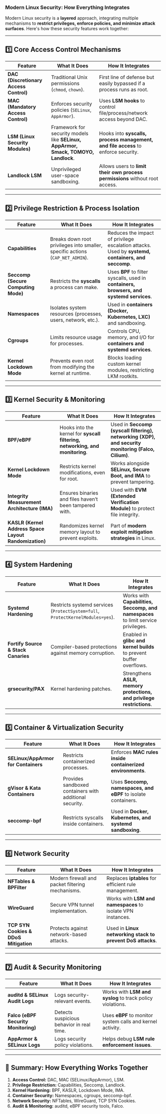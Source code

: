 ### **Modern Linux Security: How Everything Integrates**

Modern Linux security is a **layered** approach, integrating multiple mechanisms to **restrict privileges, enforce policies, and minimize attack surfaces**. Here's how these security features work together:

---

## **1️⃣ Core Access Control Mechanisms**

|**Feature**|**What It Does**|**How It Integrates**|
|---|---|---|
|**DAC (Discretionary Access Control)**|Traditional Unix permissions (`chmod`, `chown`).|First line of defense but easily bypassed if a process runs as root.|
|**MAC (Mandatory Access Control)**|Enforces security policies (`SELinux`, `AppArmor`).|Uses **LSM hooks** to control file/process/network access beyond DAC.|
|**LSM (Linux Security Modules)**|Framework for security models like **SELinux, AppArmor, Smack, TOMOYO, Landlock**.|Hooks into **syscalls, process management, and file access** to enforce security.|
|**Landlock LSM**|Unprivileged user-space sandboxing.|Allows users to **limit their own process permissions** without root access.|

---

## **2️⃣ Privilege Restriction & Process Isolation**

|**Feature**|**What It Does**|**How It Integrates**|
|---|---|---|
|**Capabilities**|Breaks down root privileges into smaller, specific actions (`CAP_NET_ADMIN`).|Reduces the impact of privilege escalation attacks. Used by **systemd, containers, and seccomp**.|
|**Seccomp (Secure Computing Mode)**|Restricts the **syscalls** a process can make.|Uses **BPF** to filter syscalls, used in **containers, browsers, and systemd services**.|
|**Namespaces**|Isolates system resources (processes, users, network, etc.).|Used in **containers (Docker, Kubernetes, LXC)** and sandboxing.|
|**Cgroups**|Limits resource usage for processes.|Controls CPU, memory, and I/O for **containers and systemd services**.|
|**Kernel Lockdown Mode**|Prevents even root from modifying the kernel at runtime.|Blocks loading custom kernel modules, restricting LKM rootkits.|

---

## **3️⃣ Kernel Security & Monitoring**

|**Feature**|**What It Does**|**How It Integrates**|
|---|---|---|
|**BPF/eBPF**|Hooks into the kernel for **syscall filtering, networking, and monitoring**.|Used in **Seccomp (syscall filtering), networking (XDP), and security monitoring (Falco, Cilium)**.|
|**Kernel Lockdown Mode**|Restricts kernel modifications, even for root.|Works alongside **SELinux, Secure Boot, and IMA** to prevent tampering.|
|**Integrity Measurement Architecture (IMA)**|Ensures binaries and files haven’t been tampered with.|Used with **EVM (Extended Verification Module)** to protect file integrity.|
|**KASLR (Kernel Address Space Layout Randomization)**|Randomizes kernel memory layout to prevent exploits.|Part of **modern exploit mitigation strategies** in Linux.|

---

## **4️⃣ System Hardening**

|**Feature**|**What It Does**|**How It Integrates**|
|---|---|---|
|**Systemd Hardening**|Restricts systemd services (`ProtectSystem=full`, `ProtectKernelModules=yes`).|Works with **Capabilities, Seccomp, and namespaces** to limit service privileges.|
|**Fortify Source & Stack Canaries**|Compiler-based protections against memory corruption.|Enabled in **glibc and kernel builds** to prevent buffer overflows.|
|**grsecurity/PAX**|Kernel hardening patches.|Strengthens **ASLR, memory protections, and privilege restrictions**.|

---

## **5️⃣ Container & Virtualization Security**

|**Feature**|**What It Does**|**How It Integrates**|
|---|---|---|
|**SELinux/AppArmor for Containers**|Restricts containerized processes.|Enforces **MAC rules inside containerized environments**.|
|**gVisor & Kata Containers**|Provides sandboxed containers with additional security.|Uses **Seccomp, namespaces, and eBPF** to isolate containers.|
|**seccomp-bpf**|Restricts syscalls inside containers.|Used in **Docker, Kubernetes, and systemd sandboxing**.|

---

## **6️⃣ Network Security**

|**Feature**|**What It Does**|**How It Integrates**|
|---|---|---|
|**NFTables & BPFilter**|Modern firewall and packet filtering mechanisms.|Replaces **iptables** for efficient rule management.|
|**WireGuard**|Secure VPN tunnel implementation.|Works with **LSM and namespaces** to isolate VPN instances.|
|**TCP SYN Cookies & DDoS Mitigation**|Protects against network-based attacks.|Used in **Linux networking stack to prevent DoS attacks**.|

---

## **7️⃣ Audit & Security Monitoring**

|**Feature**|**What It Does**|**How It Integrates**|
|---|---|---|
|**auditd & SELinux Audit Logs**|Logs security-relevant events.|Works with **LSM and syslog** to track policy violations.|
|**Falco (eBPF Security Monitoring)**|Detects suspicious behavior in real time.|Uses **eBPF** to monitor system calls and kernel activity.|
|**AppArmor & SELinux Logs**|Logs security policy violations.|Helps debug **LSM rule enforcement issues**.|

---

## **🔹 Summary: How Everything Works Together**

1. **Access Control:** DAC, MAC (SELinux/AppArmor), LSM.
2. **Privilege Restriction:** Capabilities, Seccomp, Landlock.
3. **Kernel Hardening:** BPF, KASLR, Lockdown Mode, IMA.
4. **Container Security:** Namespaces, cgroups, seccomp-bpf.
5. **Network Security:** NFTables, WireGuard, TCP SYN Cookies.
6. **Audit & Monitoring:** auditd, eBPF security tools, Falco.